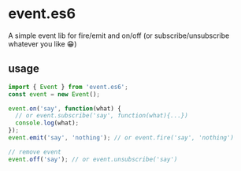 # event.es6

A simple event lib for fire/emit and on/off (or subscribe/unsubscribe whatever you like 😁)

## usage

```js
import { Event } from 'event.es6';
const event = new Event();

event.on('say', function(what) {
  // or event.subscribe('say', function(what){...})
  console.log(what);
});
event.emit('say', 'nothing'); // or event.fire('say', 'nothing')

// remove event
event.off('say'); // or event.unsubscribe('say')
```
